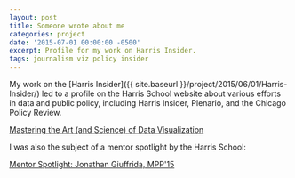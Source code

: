 ```yaml
---
layout: post
title: Someone wrote about me
categories: project
date: '2015-07-01 00:00:00 -0500'
excerpt: Profile for my work on Harris Insider.
tags: journalism viz policy insider
---
```


My work on the [Harris Insider]({{ site.baseurl }}/project/2015/06/01/Harris-Insider/) led to a profile on the Harris School website about various efforts in data and public policy, including Harris Insider, Plenario, and the Chicago Policy Review.

[Mastering the Art (and Science) of Data Visualization](https://medium.com/@HarrisPolicy/mastering-the-art-and-science-of-data-visualization-7eb780574722)

I was also the subject of a mentor spotlight by the Harris School:

[Mentor Spotlight: Jonathan Giuffrida, MPP'15](https://harris.uchicago.edu/news-events/news/mentor-spotlight-jonathan-giuffrida-mpp15)
